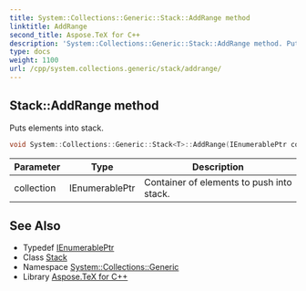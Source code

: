 ```yaml
---
title: System::Collections::Generic::Stack::AddRange method
linktitle: AddRange
second_title: Aspose.TeX for C++
description: 'System::Collections::Generic::Stack::AddRange method. Puts elements into stack in C++.'
type: docs
weight: 1100
url: /cpp/system.collections.generic/stack/addrange/
---
```

## Stack::AddRange method


Puts elements into stack.

```cpp
void System::Collections::Generic::Stack<T>::AddRange(IEnumerablePtr collection)
```


| Parameter | Type | Description |
| --- | --- | --- |
| collection | IEnumerablePtr | Container of elements to push into stack. |

## See Also

* Typedef [IEnumerablePtr](../ienumerableptr/)
* Class [Stack](../)
* Namespace [System::Collections::Generic](../../)
* Library [Aspose.TeX for C++](../../../)
